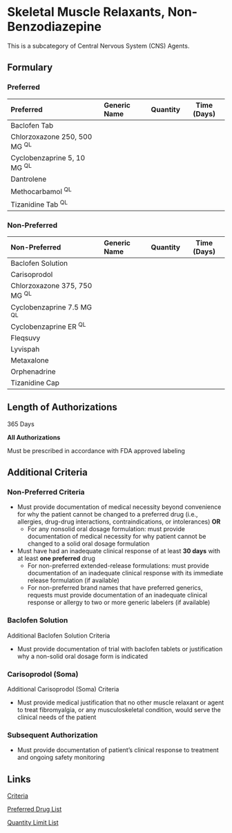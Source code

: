 # Skeletal Muscle Relaxants, Non-Benzodiazepine

This is a subcategory of Central Nervous System (CNS) Agents.

## Formulary

### Preferred

| Preferred                  | Generic Name | Quantity | Time (Days) |
| :------------------------- | :----------- | :------: | :---------: |
| Baclofen Tab               |              |          |             |
| Chlorzoxazone 250, 500 MG <sup>QL</sup> |              |          |             |
| Cyclobenzaprine 5, 10 MG <sup>QL</sup>  |              |          |             |
| Dantrolene                 |              |          |             |
| Methocarbamol <sup>QL</sup>             |              |          |             |
| Tizanidine Tab <sup>QL</sup>            |              |          |             |

### Non-Preferred

| Non-Preferred              | Generic Name | Quantity | Time (Days) |
| :------------------------- | :----------- | :------: | :---------: |
| Baclofen Solution          |              |          |             |
| Carisoprodol               |              |          |             |
| Chlorzoxazone 375, 750 MG <sup>QL</sup> |              |          |             |
| Cyclobenzaprine 7.5 MG <sup>QL</sup>      |              |          |             |
| Cyclobenzaprine ER <sup>QL</sup>         |              |          |             |
| Fleqsuvy                   |              |          |             |
| Lyvispah                  |                   |        |         |
| Metaxalone                 |              |          |             |
| Orphenadrine               |              |          |             |
| Tizanidine Cap             |              |          |             |

## Length of Authorizations

365 Days

**All Authorizations**

Must be prescribed in accordance with FDA approved labeling

## Additional Criteria

### Non-Preferred Criteria

-   Must provide documentation of medical necessity beyond convenience for why the patient cannot be changed to a preferred drug (i.e., allergies, drug-drug interactions, contraindications, or intolerances) **OR**
    -   For any nonsolid oral dosage formulation: must provide documentation of medical necessity for why patient cannot be changed to a solid oral dosage formulation
-   Must have had an inadequate clinical response of at least **30 days** with at least **one preferred** drug
    -   For non-preferred extended-release formulations: must provide documentation of an inadequate clinical response with its immediate release formulation (if available)
    -   For non-preferred brand names that have preferred generics, requests must provide documentation of an inadequate clinical response or allergy to two or more generic labelers (if available)

### Baclofen Solution

Additional Baclofen Solution Criteria

-   Must provide documentation of trial with baclofen tablets or justification why a non-solid oral dosage form is indicated

### Carisoprodol (Soma)

Additional Carisoprodol (Soma) Criteria

-   Must provide medical justification that no other muscle relaxant or agent to treat fibromyalgia, or any musculoskeletal condition, would serve the clinical needs of the patient

### Subsequent Authorization

-   Must provide documentation of patient’s clinical response to treatment and ongoing safety monitoring

## Links

[Criteria](https://pharmacy.medicaid.ohio.gov/sites/default/files/20230101_UPDL%20_Criteria_APPROVED.pdf#page=47)

[Preferred Drug List](https://pharmacy.medicaid.ohio.gov/sites/default/files/20230101_UPDL_APPROVED_12.13.22.pdf#page=18)

[Quantity Limit List](https://pharmacy.medicaid.ohio.gov/sites/default/files/20230101_Ohio_Medicaid_Quantity_Document_APPROVED.pdf)
